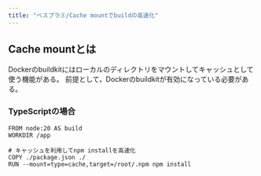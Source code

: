 ```yaml
---
title: "ベスプラ③/Cache mountでbuildの高速化"
---
```


## Cache mountとは

Dockerのbuildkitにはローカルのディレクトリをマウントしてキャッシュとして使う機能がある。
前提として，Dockerのbuildkitが有効になっている必要がある。

### TypeScriptの場合

```
FROM node:20 AS build
WORKDIR /app

# キャッシュを利用してnpm installを高速化
COPY ./package.json ./
RUN --mount=type=cache,target=/root/.npm npm install
```
